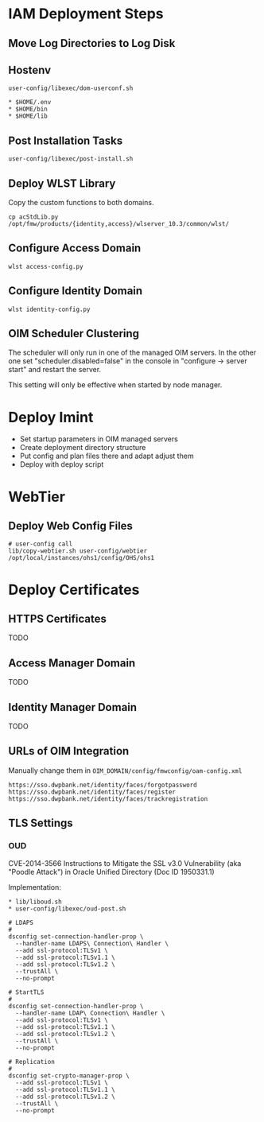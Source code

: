 IAM Deployment Steps
====================

## Move Log Directories to Log Disk

## Hostenv

    user-config/libexec/dom-userconf.sh
    
    * $HOME/.env
    * $HOME/bin
    * $HOME/lib

## Post Installation Tasks

    user-config/libexec/post-install.sh


## Deploy WLST Library

Copy the custom functions to both domains.

    cp acStdLib.py /opt/fmw/products/{identity,access}/wlserver_10.3/common/wlst/


## Configure Access Domain

    wlst access-config.py


## Configure Identity Domain

    wlst identity-config.py


## OIM Scheduler Clustering

The scheduler will only run in one of the managed OIM servers. In the other one
set "scheduler.disabled=false" in the console in "configure -> server start"
and restart the server.

This setting will only be effective when started by node manager.


Deploy Imint
============

* Set startup parameters in OIM managed servers
* Create deployment directory structure
* Put config and plan files there and adapt adjust them
* Deploy with deploy script


WebTier
=======

## Deploy Web Config Files

```
# user-config call
lib/copy-webtier.sh user-config/webtier /opt/local/instances/ohs1/config/OHS/ohs1
```


# Deploy Certificates

## HTTPS Certificates

TODO

## Access Manager Domain

TODO

## Identity Manager Domain

TODO


## URLs of OIM Integration

Manually change them in `OIM_DOMAIN/config/fmwconfig/oam-config.xml`


```
https://sso.dwpbank.net/identity/faces/forgotpassword
https://sso.dwpbank.net/identity/faces/register
https://sso.dwpbank.net/identity/faces/trackregistration
```



## TLS Settings

### OUD

CVE-2014-3566 Instructions to Mitigate the SSL v3.0 Vulnerability (aka
"Poodle Attack") in Oracle Unified Directory (Doc ID 1950331.1)

Implementation:

```
* lib/liboud.sh
* user-config/libexec/oud-post.sh

# LDAPS
#
dsconfig set-connection-handler-prop \
  --handler-name LDAPS\ Connection\ Handler \
  --add ssl-protocol:TLSv1 \
  --add ssl-protocol:TLSv1.1 \
  --add ssl-protocol:TLSv1.2 \
  --trustAll \
  --no-prompt
    
# StartTLS
#
dsconfig set-connection-handler-prop \
  --handler-name LDAP\ Connection\ Handler \
  --add ssl-protocol:TLSv1 \
  --add ssl-protocol:TLSv1.1 \
  --add ssl-protocol:TLSv1.2 \
  --trustAll \
  --no-prompt
    
# Replication
#
dsconfig set-crypto-manager-prop \
  --add ssl-protocol:TLSv1 \
  --add ssl-protocol:TLSv1.1 \
  --add ssl-protocol:TLSv1.2 \
  --trustAll \
  --no-prompt 
```

